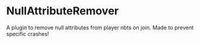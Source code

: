 # NullAttributeRemover
A plugin to remove null attributes from player nbts on join. Made to prevent specific crashes!
